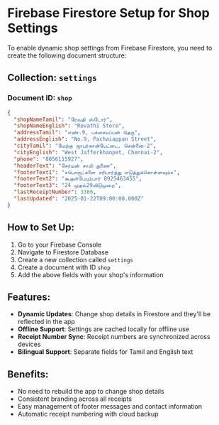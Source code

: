 # Firebase Firestore Setup for Shop Settings

To enable dynamic shop settings from Firebase Firestore, you need to create the following document structure:

## Collection: `settings`
### Document ID: `shop`

```json
{
  "shopNameTamil": "ரேவதி ஸ்டோர்",
  "shopNameEnglish": "Revathi Store",
  "addressTamil": "எண்.9, பச்சையப்பன் தெரு",
  "addressEnglish": "No.9, Pachaiappan Street",
  "cityTamil": "மேற்கு ஜாபர்கான்பேட்டை, சென்னை-2",
  "cityEnglish": "West Jafferkhanpet, Chennai-2",
  "phone": "8056115927",
  "headerText": "சேர்மன் சாமி துணை",
  "footerText1": "★பொருட்களை சரிபார்த்து எடுத்துக்கொள்ளவும்★",
  "footerText2": "கூகுள்பேயும்பார் 8925463455",
  "footerText3": "24 முதல்29விடுமுறை",
  "lastReceiptNumber": 3386,
  "lastUpdated": "2025-01-22T09:00:00.000Z"
}
```

## How to Set Up:

1. Go to your Firebase Console
2. Navigate to Firestore Database
3. Create a new collection called `settings`
4. Create a document with ID `shop`
5. Add the above fields with your shop's information

## Features:

- **Dynamic Updates**: Change shop details in Firestore and they'll be reflected in the app
- **Offline Support**: Settings are cached locally for offline use
- **Receipt Number Sync**: Receipt numbers are synchronized across devices
- **Bilingual Support**: Separate fields for Tamil and English text

## Benefits:

- No need to rebuild the app to change shop details
- Consistent branding across all receipts
- Easy management of footer messages and contact information
- Automatic receipt numbering with cloud backup
